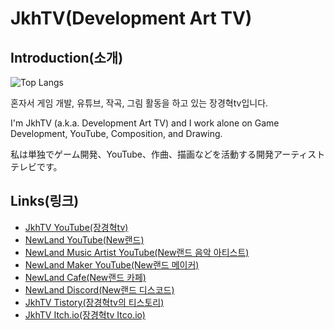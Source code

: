 # **JkhTV(Development Art TV)**

## **Introduction(소개)**

![Top Langs](https://github-readme-stats.vercel.app/api/top-langs/?username=NewLandTV&layout=pie&theme=radical)

혼자서 게임 개발, 유튜브, 작곡, 그림 활동을 하고 있는 장경혁tv입니다.

I'm JkhTV (a.k.a. Development Art TV) and I work alone on Game Development, YouTube, Composition, and Drawing.

私は単独でゲーム開発、YouTube、作曲、描画などを活動する開発アーティストテレビです。

## **Links(링크)**

* [JkhTV YouTube(장경혁tv)](https://www.youtube.com/@NewLand2019-JkhTV)
* [NewLand YouTube(New랜드)](https://www.youtube.com/@NewLand2019)
* [NewLand Music Artist YouTube(New랜드 음악 아티스트)](https://www.youtube.com/@NewLand2019-MusicArtist)
* [NewLand Maker YouTube(New랜드 메이커)](https://www.youtube.com/@NewLand2019-Maker)
* [NewLand Cafe(New랜드 카페)](https://cafe.naver.com/2019newland)
* [NewLand Discord(New랜드 디스코드)](https://discord.gg/2J646MaZGA)
* [JkhTV Tistory(장경혁tv의 티스토리)](https://jkhtv.tistory.com)
* [JkhTV Itch.io(장경혁tv Itco.io)](https://d-jangkhtv.itch.io)
